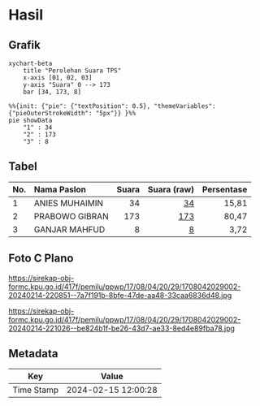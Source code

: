 # Hasil

## Grafik

```mermaid
xychart-beta
    title "Perolehan Suara TPS"
    x-axis [01, 02, 03]
    y-axis "Suara" 0 --> 173
    bar [34, 173, 8]
```

```mermaid
%%{init: {"pie": {"textPosition": 0.5}, "themeVariables": {"pieOuterStrokeWidth": "5px"}} }%%
pie showData
    "1" : 34
    "2" : 173
    "3" : 8
```

## Tabel

| No. | Nama Paslon    | Suara | Suara (raw) | Persentase |
|:--- |:-------------- | -----:| -----------:| ----------:|
| 1   | ANIES MUHAIMIN | 34    | [34][p-1]   | 15,81      |
| 2   | PRABOWO GIBRAN | 173   | [173][p-2]  | 80,47      |
| 3   | GANJAR MAHFUD  | 8     | [8][p-3]    | 3,72       |


[p-1]: https://github.com/gigit-pemilu/pemilu-2024-17-bengkulu/blob/main/pilpres/hitung-suara/sub/17-bengkulu/sub/08-kepahiang/sub/04-kepahiang/sub/2029-permu-bawah/sub/002-tps/sub/paslon-1.txt
[p-2]: https://github.com/gigit-pemilu/pemilu-2024-17-bengkulu/blob/main/pilpres/hitung-suara/sub/17-bengkulu/sub/08-kepahiang/sub/04-kepahiang/sub/2029-permu-bawah/sub/002-tps/sub/paslon-2.txt
[p-3]: https://github.com/gigit-pemilu/pemilu-2024-17-bengkulu/blob/main/pilpres/hitung-suara/sub/17-bengkulu/sub/08-kepahiang/sub/04-kepahiang/sub/2029-permu-bawah/sub/002-tps/sub/paslon-3.txt

## Foto C Plano

https://sirekap-obj-formc.kpu.go.id/417f/pemilu/ppwp/17/08/04/20/29/1708042029002-20240214-220851--7a7f191b-8bfe-47de-aa48-33caa6836d48.jpg

https://sirekap-obj-formc.kpu.go.id/417f/pemilu/ppwp/17/08/04/20/29/1708042029002-20240214-221026--be824b1f-be26-43d7-ae33-8ed4e89fba78.jpg


## Metadata

| Key        | Value               |
| ---------- | ------------------- |
| Time Stamp | 2024-02-15 12:00:28 |



